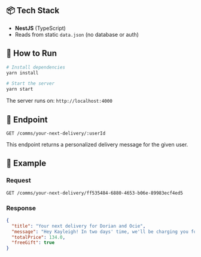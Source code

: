 ## 📦 Tech Stack

- **NestJS** (TypeScript)
- Reads from static `data.json` (no database or auth)

## 🚀 How to Run

```bash
# Install dependencies
yarn install

# Start the server
yarn start
```

The server runs on: `http://localhost:4000`

## 📡 Endpoint

`GET /comms/your-next-delivery/:userId`

This endpoint returns a personalized delivery message for the given user.

## 🧪 Example

### Request

`GET /comms/your-next-delivery/ff535484-6880-4653-b06e-89983ecf4ed5`

### Response
```JSON
{
  "title": "Your next delivery for Dorian and Ocie",
  "message": "Hey Kayleigh! In two days' time, we'll be charging you for your next order for Dorian and Ocie's fresh food.",
  "totalPrice": 134.0,
  "freeGift": true
}
```